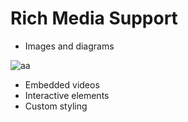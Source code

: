 # Rich Media Support

- Images and diagrams

![aa](/ajr/mesterseges_intelligencia/assets/images/segment.gif)

- Embedded videos
- Interactive elements
- Custom styling